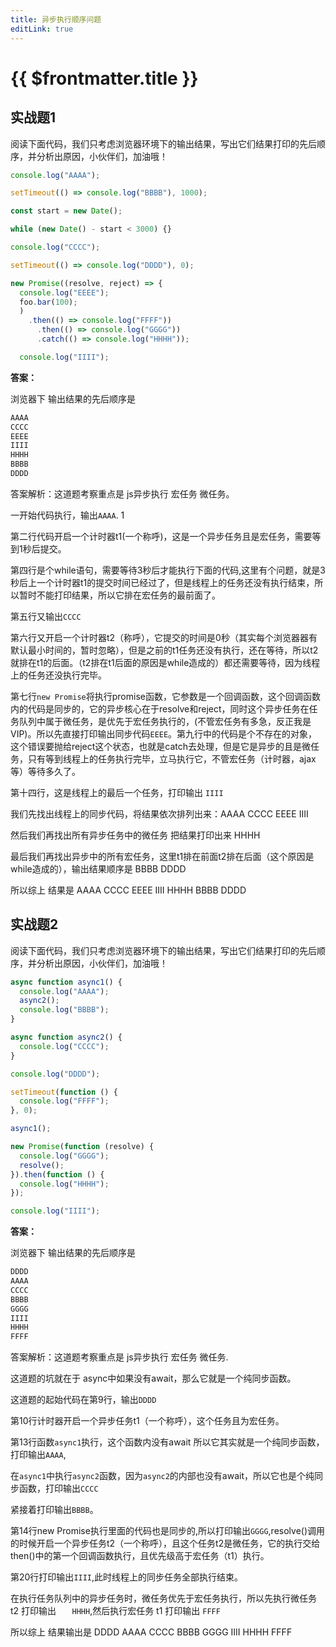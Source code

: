 ```yaml
---
title: 异步执行顺序问题
editLink: true
---
```

# {{ $frontmatter.title }}
**实战题1**
-------------
阅读下面代码，我们只考虑浏览器环境下的输出结果，写出它们结果打印的先后顺序，并分析出原因，小伙伴们，加油哦！

```js
console.log("AAAA");

setTimeout(() => console.log("BBBB"), 1000);

const start = new Date();

while (new Date() - start < 3000) {}

console.log("CCCC");

setTimeout(() => console.log("DDDD"), 0);

new Promise((resolve, reject) => {
  console.log("EEEE");
  foo.bar(100);
  )
    .then(() => console.log("FFFF"))
      .then(() => console.log("GGGG"))
      .catch(() => console.log("HHHH"));

  console.log("IIII");
```

**答案：**

浏览器下 输出结果的先后顺序是

```js
AAAA
CCCC
EEEE
IIII
HHHH
BBBB
DDDD
```

答案解析：这道题考察重点是  js异步执行 宏任务 微任务。



一开始代码执行，输出`AAAA`.  1

第二行代码开启一个计时器t1(一个称呼)，这是一个异步任务且是宏任务，需要等到1秒后提交。

第四行是个while语句，需要等待3秒后才能执行下面的代码,这里有个问题，就是3秒后上一个计时器t1的提交时间已经过了，但是线程上的任务还没有执行结束，所以暂时不能打印结果，所以它排在宏任务的最前面了。

第五行又输出`CCCC`

第六行又开启一个计时器t2（称呼），它提交的时间是0秒（其实每个浏览器器有默认最小时间的，暂时忽略），但是之前的t1任务还没有执行，还在等待，所以t2就排在t1的后面。（t2排在t1后面的原因是while造成的）都还需要等待，因为线程上的任务还没执行完毕。

第七行`new Promise`将执行promise函数，它参数是一个回调函数，这个回调函数内的代码是同步的，它的异步核心在于resolve和reject，同时这个异步任务在任务队列中属于微任务，是优先于宏任务执行的，(不管宏任务有多急，反正我是VIP)。所以先直接打印输出同步代码`EEEE`。第九行中的代码是个不存在的对象，这个错误要抛给reject这个状态，也就是catch去处理，但是它是异步的且是微任务，只有等到线程上的任务执行完毕，立马执行它，不管宏任务（计时器，ajax等）等待多久了。

第十四行，这是线程上的最后一个任务，打印输出	`IIII`

我们先找出线程上的同步代码，将结果依次排列出来：AAAA  CCCC  EEEE IIII

然后我们再找出所有异步任务中的微任务 把结果打印出来  HHHH

最后我们再找出异步中的所有宏任务，这里t1排在前面t2排在后面（这个原因是while造成的），输出结果顺序是 BBBB DDDD

所以综上 结果是  AAAA  CCCC  EEEE  IIII  HHHH BBBB DDDD


**实战题2**
-------------
阅读下面代码，我们只考虑浏览器环境下的输出结果，写出它们结果打印的先后顺序，并分析出原因，小伙伴们，加油哦！

```javascript
async function async1() {
  console.log("AAAA");
  async2();
  console.log("BBBB");
}

async function async2() {
  console.log("CCCC");
}

console.log("DDDD");

setTimeout(function () {
  console.log("FFFF");
}, 0);

async1();

new Promise(function (resolve) {
  console.log("GGGG");
  resolve();
}).then(function () {
  console.log("HHHH");
});

console.log("IIII");
```

**答案：**

浏览器下 输出结果的先后顺序是

```ts
DDDD
AAAA
CCCC
BBBB
GGGG
IIII
HHHH
FFFF
```

答案解析：这道题考察重点是  js异步执行 宏任务 微任务.

这道题的坑就在于 async中如果没有await，那么它就是一个纯同步函数。

这道题的起始代码在第9行，输出`DDDD`

第10行计时器开启一个异步任务t1（一个称呼），这个任务且为宏任务。

第13行函数`async1`执行，这个函数内没有await 所以它其实就是一个纯同步函数，打印输出`AAAA`,

在`async1`中执行`async2`函数，因为`async2`的内部也没有await，所以它也是个纯同步函数，打印输出`CCCC`

紧接着打印输出`BBBB`。

第14行new Promise执行里面的代码也是同步的,所以打印输出`GGGG`,resolve()调用的时候开启一个异步任务t2（一个称呼），且这个任务t2是微任务，它的执行交给then()中的第一个回调函数执行，且优先级高于宏任务（t1）执行。

第20行打印输出`IIII`,此时线程上的同步任务全部执行结束。

在执行任务队列中的异步任务时，微任务优先于宏任务执行，所以先执行微任务 t2 打印输出 `	HHHH`,然后执行宏任务 t1 打印输出 `FFFF`

所以综上 结果输出是 DDDD AAAA CCCC BBBB  GGGG IIII HHHH FFFF
